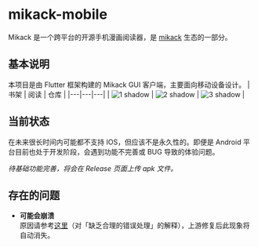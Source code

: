 # mikack-mobile

Mikack 是一个跨平台的开源手机漫画阅读器，是 [mikack](https://github.com/Hentioe/mikack) 生态的一部分。

## 基本说明

本项目是由 Flutter 框架构建的 Mikack GUI 客户端，主要面向移动设备设计。
| 书架 | 阅读 | 仓库 |
|---|---|---|
| ![1 shadow](https://user-images.githubusercontent.com/13946976/77260099-c43bde80-6cc0-11ea-9b0c-55a45065b0f9.png) | ![2 shadow](https://user-images.githubusercontent.com/13946976/77260100-cb62ec80-6cc0-11ea-9699-5d5497548cb2.png) | ![3 shadow](https://user-images.githubusercontent.com/13946976/77260101-d158cd80-6cc0-11ea-9cc4-4005d8dac1a1.png) |

## 当前状态

在未来很长时间内可能都不支持 IOS，但应该不是永久性的。即便是 Android 平台目前也处于开发阶段，会遇到功能不完善或 BUG 导致的体验问题。

_待基础功能完善，将会在 Release 页面上传 apk 文件。_

## 存在的问题

- **可能会崩溃**  
  原因请参考[这里](https://github.com/Hentioe/mikack-dart#%E5%AD%98%E5%9C%A8%E7%9A%84%E9%97%AE%E9%A2%98)（对「缺乏合理的错误处理」的解释），上游修复后此现象将自动消失。
